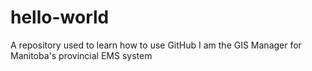 # hello-world
A repository used to learn how to use GitHub
I am the GIS Manager for Manitoba's provincial EMS system
